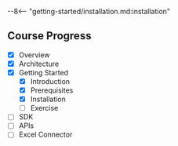 --8<-- "getting-started/installation.md:installation"

## Course Progress
-   [X] Overview
-   [X] Architecture
-   [X] Getting Started
    -  [X] Introduction
    -  [X] Prerequisites
    -  [X] Installation
    -  [ ] Exercise
-   [ ] SDK
-   [ ] APIs
-   [ ] Excel Connector